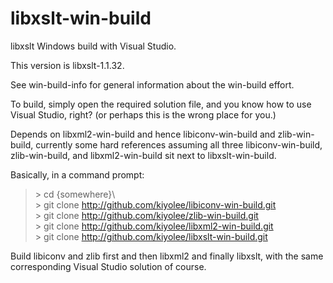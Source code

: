 # libxslt-win-build

libxslt Windows build with Visual Studio.

This version is libxslt-1.1.32.

See win-build-info for general information about the
win-build effort.

To build, simply open the required solution file, and
you know how to use Visual Studio, right?
(or perhaps this is the wrong place for you.)

Depends on libxml2-win-build and hence libiconv-win-build and zlib-win-build, currently some hard references
assuming all three libiconv-win-build, zlib-win-build, and libxml2-win-build sit next to libxslt-win-build.

Basically, in a command prompt:

> \> cd {somewhere}\\  
> \> git clone http://github.com/kiyolee/libiconv-win-build.git  
> \> git clone http://github.com/kiyolee/zlib-win-build.git  
> \> git clone http://github.com/kiyolee/libxml2-win-build.git  
> \> git clone http://github.com/kiyolee/libxslt-win-build.git

Build libiconv and zlib first and then libxml2 and finally libxslt, with the same corresponding Visual Studio solution of course.
